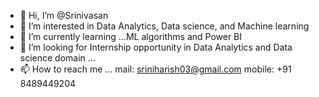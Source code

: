 - 👋 Hi, I’m @Srinivasan
- 👀 I’m interested in Data Analytics, Data science, and Machine learning
- 🌱 I’m currently learning ...ML algorithms and Power BI 
- 💞️ I’m looking for Internship opportunity in Data Analytics and Data science domain ...
- 📫 How to reach me ... mail: sriniharish03@gmail.com mobile: +91 8489449204

<!---
SriniHarish/SriniHarish is a ✨ special ✨ repository because its `README.md` (this file) appears on your GitHub profile.
You can click the Preview link to take a look at your changes.
--->
